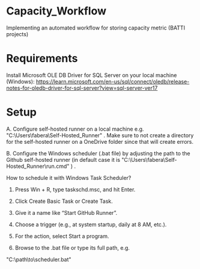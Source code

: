 # Capacity_Workflow
Implementing an automated workflow for storing capacity metric (BATTI projects)

# Requirements
Install Microsoft OLE DB Driver for SQL Server on your local machine (Windows): https://learn.microsoft.com/en-us/sql/connect/oledb/release-notes-for-oledb-driver-for-sql-server?view=sql-server-ver17

# Setup
A. Configure self-hosted runner on a local machine e.g. "C:\Users\fabera\Self-Hosted_Runner" . Make sure to not create a directory for the self-hosted runner on a OneDrive folder since that will create errors. 

B. Configure the Windows scheduler (.bat file) by adjusting the path to the Github self-hosted runner (in default case it is "C:\Users\fabera\Self-Hosted_Runner\run.cmd" ) . 

How to schedule it with Windows Task Scheduler? 
1. Press Win + R, type taskschd.msc, and hit Enter.

2. Click Create Basic Task or Create Task.

3. Give it a name like “Start GitHub Runner”.

4. Choose a trigger (e.g., at system startup, daily at 8 AM, etc.).

5. For the action, select Start a program.

6. Browse to the .bat file or type its full path, e.g.

"C:\path\to\scheduler.bat"

